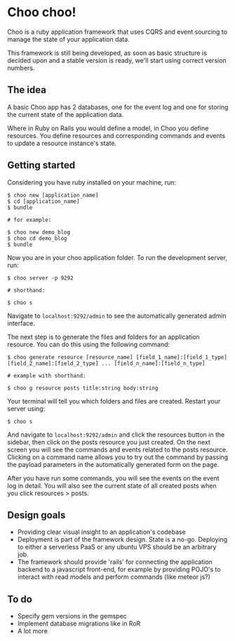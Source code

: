 # Choo choo!

Choo is a ruby application framework that uses CQRS and event sourcing to manage the state of your application data.

This framework is still being developed, as soon as basic structure is decided upon and a stable version is ready, we'll start using correct version numbers.


## The idea

A basic Choo app has 2 databases, one for the event log and one for storing the current state of the application data.

Where in Ruby on Rails you would define a model, in Choo you define resources. You define resources and corresponding commands and events to update a resource instance's state.



## Getting started

Considering you have ruby installed on your machine, run:

```
$ choo new [application_name]
$ cd [application_name]
$ bundle

# for example:

$ choo new demo_blog
$ choo cd demo_blog
$ bundle

```

Now you are in your choo application folder. To run the development server, run:

```
$ choo server -p 9292

# shorthand: 

$ choo s
```

Navigate to `localhost:9292/admin` to see the automatically generated admin interface.

The next step is to generate the files and folders for an application resource. You can do this using the following command:

```
$ choo generate resource [resource_name] [field_1_name]:[field_1_type] [field_2_name]:[field_2_type] ... [field_n_name]:[field_n_type]

# example with shorthand: 

$ choo g resource posts title:string body:string
```

Your terminal will tell you which folders and files are created. Restart your server using:

```
$ choo s
```

And navigate to `localhost:9292/admin` and click the resources button in the sidebar, then click on the posts resource you just created. On the next screen you will see the commands and events related to the posts resource. Clicking on a command name allows you to try out the command by passing the payload parameters in the automatically generated form on the page.

After you have run some commands, you will see the events on the event log in detail. You will also see the current state of all created posts when you click resources > posts.

## Design goals

- Providing clear visual insight to an application's codebase
- Deployment is part of the framework design. State is a no-go. Deploying to either a serverless PaaS or any ubuntu VPS should be an arbitrary job.
- The framework should provide 'rails' for connecting the application backend to a javascript front-end, for example by providing POJO's to interact with read models and perform commands (like meteor js?)

## To do

- Specify gem versions in the gemspec
- Implement database migrations like in RoR
- A lot more